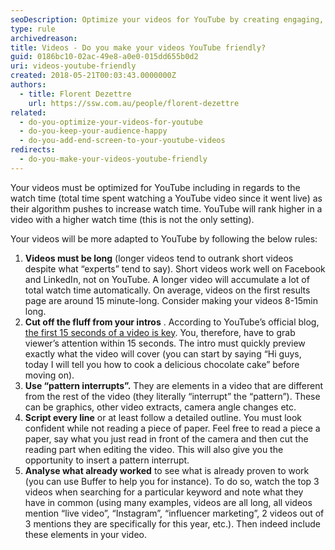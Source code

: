 ```yaml
---
seoDescription: Optimize your videos for YouTube by creating engaging, long-form content that captures viewers' attention within the first 15 seconds.
type: rule
archivedreason:
title: Videos - Do you make your videos YouTube friendly?
guid: 0186bc10-02ac-49e8-a0e0-015dd655b0d2
uri: videos-youtube-friendly
created: 2018-05-21T00:03:43.0000000Z
authors:
  - title: Florent Dezettre
    url: https://ssw.com.au/people/florent-dezettre
related:
  - do-you-optimize-your-videos-for-youtube
  - do-you-keep-your-audience-happy
  - do-you-add-end-screen-to-your-youtube-videos
redirects:
  - do-you-make-your-videos-youtube-friendly
---
```


Your videos must be optimized for YouTube including in regards to the watch time (total time spent watching a YouTube video since it went live) as their algorithm pushes to increase watch time. YouTube will rank higher in a video with a higher watch time (this is not the only setting).

<!--endintro-->

Your videos will be more adapted to YouTube by following the below rules:

1. **Videos must be long** (longer videos tend to outrank short videos despite what “experts” tend to say). Short videos work well on Facebook and LinkedIn, not on YouTube. A longer video will accumulate a lot of total watch time automatically. On average, videos on the first results page are around 15 minute-long. Consider making your videos 8-15min long.
2. **Cut off the fluff from your intros** . According to YouTube’s official blog, [the first 15 seconds of a video is key](https://youtube.googleblog.com/2011/08/youtube-creator-playbook-tips-first-15.html). You, therefore, have to grab viewer’s attention within 15 seconds. The intro must quickly preview exactly what the video will cover (you can start by saying “Hi guys, today I will tell you how to cook a delicious chocolate cake” before moving on).
3. **Use “pattern interrupts”.** They are elements in a video that are different from the rest of the video (they literally “interrupt” the “pattern”). These can be graphics, other video extracts, camera angle changes etc.
4. **Script every line** or at least follow a detailed outline. You must look confident while not reading a piece of paper. Feel free to read a piece a paper, say what you just read in front of the camera and then cut the reading part when editing the video. This will also give you the opportunity to insert a pattern interrupt.
5. **Analyse what already worked** to see what is already proven to work (you can use Buffer to help you for instance). To do so, watch the top 3 videos when searching for a particular keyword and note what they have in common (using many examples, videos are all long, all videos mention “live video”, “Instagram”, “influencer marketing”, 2 videos out of 3 mentions they are specifically for this year, etc.). Then indeed include these elements in your video.
